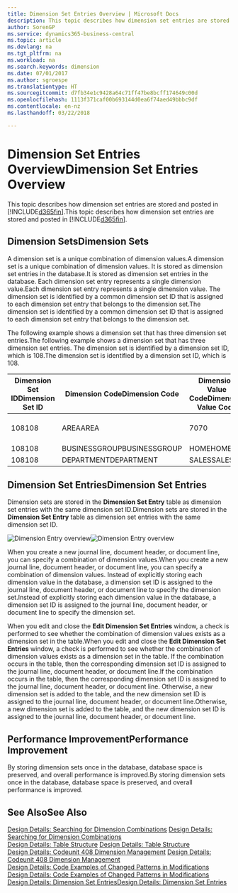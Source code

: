 ```yaml
---
title: Dimension Set Entries Overview | Microsoft Docs
description: This topic describes how dimension set entries are stored and posted in Dynamcis 365.
author: SorenGP
ms.service: dynamics365-business-central
ms.topic: article
ms.devlang: na
ms.tgt_pltfrm: na
ms.workload: na
ms.search.keywords: dimension
ms.date: 07/01/2017
ms.author: sgroespe
ms.translationtype: HT
ms.sourcegitcommit: d7fb34e1c9428a64c71ff47be8bcff174649c00d
ms.openlocfilehash: 1113f371caf00b693144d0ea6f74aed49bbbc9df
ms.contentlocale: en-nz
ms.lasthandoff: 03/22/2018

---
```

# <a name="dimension-set-entries-overview"></a><span data-ttu-id="a9ccf-103">Dimension Set Entries Overview</span><span class="sxs-lookup"><span data-stu-id="a9ccf-103">Dimension Set Entries Overview</span></span>
<span data-ttu-id="a9ccf-104">This topic describes how dimension set entries are stored and posted in [!INCLUDE[d365fin](includes/d365fin_md.md)].</span><span class="sxs-lookup"><span data-stu-id="a9ccf-104">This topic describes how dimension set entries are stored and posted in [!INCLUDE[d365fin](includes/d365fin_md.md)].</span></span>  
  
## <a name="dimension-sets"></a><span data-ttu-id="a9ccf-105">Dimension Sets</span><span class="sxs-lookup"><span data-stu-id="a9ccf-105">Dimension Sets</span></span>  
<span data-ttu-id="a9ccf-106">A dimension set is a unique combination of dimension values.</span><span class="sxs-lookup"><span data-stu-id="a9ccf-106">A dimension set is a unique combination of dimension values.</span></span> <span data-ttu-id="a9ccf-107">It is stored as dimension set entries in the database.</span><span class="sxs-lookup"><span data-stu-id="a9ccf-107">It is stored as dimension set entries in the database.</span></span> <span data-ttu-id="a9ccf-108">Each dimension set entry represents a single dimension value.</span><span class="sxs-lookup"><span data-stu-id="a9ccf-108">Each dimension set entry represents a single dimension value.</span></span> <span data-ttu-id="a9ccf-109">The dimension set is identified by a common dimension set ID that is assigned to each dimension set entry that belongs to the dimension set.</span><span class="sxs-lookup"><span data-stu-id="a9ccf-109">The dimension set is identified by a common dimension set ID that is assigned to each dimension set entry that belongs to the dimension set.</span></span>  
  
<span data-ttu-id="a9ccf-110">The following example shows a dimension set that has three dimension set entries.</span><span class="sxs-lookup"><span data-stu-id="a9ccf-110">The following example shows a dimension set that has three dimension set entries.</span></span> <span data-ttu-id="a9ccf-111">The dimension set is identified by a dimension set ID, which is 108.</span><span class="sxs-lookup"><span data-stu-id="a9ccf-111">The dimension set is identified by a dimension set ID, which is 108.</span></span>  
  
|<span data-ttu-id="a9ccf-112">Dimension Set ID</span><span class="sxs-lookup"><span data-stu-id="a9ccf-112">Dimension Set ID</span></span>|<span data-ttu-id="a9ccf-113">Dimension Code</span><span class="sxs-lookup"><span data-stu-id="a9ccf-113">Dimension Code</span></span>|<span data-ttu-id="a9ccf-114">Dimension Value Code</span><span class="sxs-lookup"><span data-stu-id="a9ccf-114">Dimension Value Code</span></span>|<span data-ttu-id="a9ccf-115">Dimension Value Name</span><span class="sxs-lookup"><span data-stu-id="a9ccf-115">Dimension Value Name</span></span>|  
|----------------------|--------------------|--------------------------|--------------------------|  
|<span data-ttu-id="a9ccf-116">108</span><span class="sxs-lookup"><span data-stu-id="a9ccf-116">108</span></span>|<span data-ttu-id="a9ccf-117">AREA</span><span class="sxs-lookup"><span data-stu-id="a9ccf-117">AREA</span></span>|<span data-ttu-id="a9ccf-118">70</span><span class="sxs-lookup"><span data-stu-id="a9ccf-118">70</span></span>|<span data-ttu-id="a9ccf-119">America North</span><span class="sxs-lookup"><span data-stu-id="a9ccf-119">America North</span></span>|  
|<span data-ttu-id="a9ccf-120">108</span><span class="sxs-lookup"><span data-stu-id="a9ccf-120">108</span></span>|<span data-ttu-id="a9ccf-121">BUSINESSGROUP</span><span class="sxs-lookup"><span data-stu-id="a9ccf-121">BUSINESSGROUP</span></span>|<span data-ttu-id="a9ccf-122">HOME</span><span class="sxs-lookup"><span data-stu-id="a9ccf-122">HOME</span></span>|<span data-ttu-id="a9ccf-123">Home</span><span class="sxs-lookup"><span data-stu-id="a9ccf-123">Home</span></span>|  
|<span data-ttu-id="a9ccf-124">108</span><span class="sxs-lookup"><span data-stu-id="a9ccf-124">108</span></span>|<span data-ttu-id="a9ccf-125">DEPARTMENT</span><span class="sxs-lookup"><span data-stu-id="a9ccf-125">DEPARTMENT</span></span>|<span data-ttu-id="a9ccf-126">SALES</span><span class="sxs-lookup"><span data-stu-id="a9ccf-126">SALES</span></span>|<span data-ttu-id="a9ccf-127">Sales</span><span class="sxs-lookup"><span data-stu-id="a9ccf-127">Sales</span></span>|  
  
## <a name="dimension-set-entries"></a><span data-ttu-id="a9ccf-128">Dimension Set Entries</span><span class="sxs-lookup"><span data-stu-id="a9ccf-128">Dimension Set Entries</span></span>  
<span data-ttu-id="a9ccf-129">Dimension sets are stored in the **Dimension Set Entry** table as dimension set entries with the same dimension set ID.</span><span class="sxs-lookup"><span data-stu-id="a9ccf-129">Dimension sets are stored in the **Dimension Set Entry** table as dimension set entries with the same dimension set ID.</span></span>  
  
<span data-ttu-id="a9ccf-130">![Dimension Entry overview](media/dimensionentrynav7.png "DimensionEntryNAV7")</span><span class="sxs-lookup"><span data-stu-id="a9ccf-130">![Dimension Entry overview](media/dimensionentrynav7.png "DimensionEntryNAV7")</span></span>  
  
<span data-ttu-id="a9ccf-131">When you create a new journal line, document header, or document line, you can specify a combination of dimension values.</span><span class="sxs-lookup"><span data-stu-id="a9ccf-131">When you create a new journal line, document header, or document line, you can specify a combination of dimension values.</span></span> <span data-ttu-id="a9ccf-132">Instead of explicitly storing each dimension value in the database, a dimension set ID is assigned to the journal line, document header, or document line to specify the dimension set.</span><span class="sxs-lookup"><span data-stu-id="a9ccf-132">Instead of explicitly storing each dimension value in the database, a dimension set ID is assigned to the journal line, document header, or document line to specify the dimension set.</span></span>  
  
<span data-ttu-id="a9ccf-133">When you edit and close the **Edit Dimension Set Entries** window, a check is performed to see whether the combination of dimension values exists as a dimension set in the table.</span><span class="sxs-lookup"><span data-stu-id="a9ccf-133">When you edit and close the **Edit Dimension Set Entries** window, a check is performed to see whether the combination of dimension values exists as a dimension set in the table.</span></span> <span data-ttu-id="a9ccf-134">If the combination occurs in the table, then the corresponding dimension set ID is assigned to the journal line, document header, or document line.</span><span class="sxs-lookup"><span data-stu-id="a9ccf-134">If the combination occurs in the table, then the corresponding dimension set ID is assigned to the journal line, document header, or document line.</span></span> <span data-ttu-id="a9ccf-135">Otherwise, a new dimension set is added to the table, and the new dimension set ID is assigned to the journal line, document header, or document line.</span><span class="sxs-lookup"><span data-stu-id="a9ccf-135">Otherwise, a new dimension set is added to the table, and the new dimension set ID is assigned to the journal line, document header, or document line.</span></span>  
  
## <a name="performance-improvement"></a><span data-ttu-id="a9ccf-136">Performance Improvement</span><span class="sxs-lookup"><span data-stu-id="a9ccf-136">Performance Improvement</span></span>  
<span data-ttu-id="a9ccf-137">By storing dimension sets once in the database, database space is preserved, and overall performance is improved.</span><span class="sxs-lookup"><span data-stu-id="a9ccf-137">By storing dimension sets once in the database, database space is preserved, and overall performance is improved.</span></span>  
  
## <a name="see-also"></a><span data-ttu-id="a9ccf-138">See Also</span><span class="sxs-lookup"><span data-stu-id="a9ccf-138">See Also</span></span>  
<span data-ttu-id="a9ccf-139">[Design Details: Searching for Dimension Combinations](design-details-searching-for-dimension-combinations.md) </span><span class="sxs-lookup"><span data-stu-id="a9ccf-139">[Design Details: Searching for Dimension Combinations](design-details-searching-for-dimension-combinations.md) </span></span>  
<span data-ttu-id="a9ccf-140">[Design Details: Table Structure](design-details-table-structure.md) </span><span class="sxs-lookup"><span data-stu-id="a9ccf-140">[Design Details: Table Structure](design-details-table-structure.md) </span></span>  
<span data-ttu-id="a9ccf-141">[Design Details: Codeunit 408 Dimension Management](design-details-codeunit-408-dimension-management.md) </span><span class="sxs-lookup"><span data-stu-id="a9ccf-141">[Design Details: Codeunit 408 Dimension Management](design-details-codeunit-408-dimension-management.md) </span></span>  
<span data-ttu-id="a9ccf-142">[Design Details: Code Examples of Changed Patterns in Modifications](design-details-code-examples-of-changed-patterns-in-modifications.md) </span><span class="sxs-lookup"><span data-stu-id="a9ccf-142">[Design Details: Code Examples of Changed Patterns in Modifications](design-details-code-examples-of-changed-patterns-in-modifications.md) </span></span>  
[<span data-ttu-id="a9ccf-143">Design Details: Dimension Set Entries</span><span class="sxs-lookup"><span data-stu-id="a9ccf-143">Design Details: Dimension Set Entries</span></span>](design-details-dimension-set-entries.md)   


